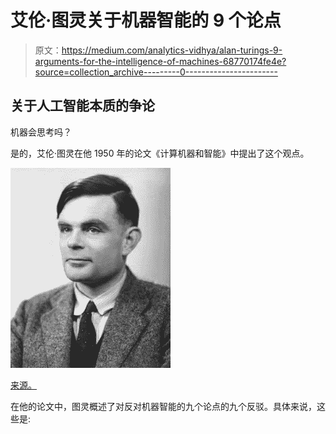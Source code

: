 # 艾伦·图灵关于机器智能的 9 个论点

> 原文：<https://medium.com/analytics-vidhya/alan-turings-9-arguments-for-the-intelligence-of-machines-68770174fe4e?source=collection_archive---------0----------------------->

## 关于人工智能本质的争论

机器会思考吗？

是的，艾伦·图灵在他 1950 年的论文《计算机器和智能》中提出了这个观点。

![](img/7b9647e1412adbfeb6fb3be10356e448.png)

[来源。](http://crackingtheenigma.blogspot.com/2012/06/did-alan-turing-have-asperger-syndrome.html)

在他的论文中，图灵概述了对反对机器智能的九个论点的九个反驳。具体来说，这些是: